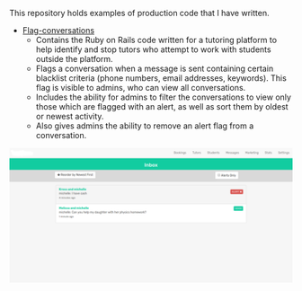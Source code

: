 This repository holds examples of production code that I have written.

* [Flag-conversations](https://github.com/jklemon17/code-samples/blob/master/Flag-conversations.rb)
  - Contains the Ruby on Rails code written for a tutoring platform to help identify and stop tutors who attempt to work with students outside the platform. 
  - Flags a conversation when a message is sent containing certain blacklist criteria (phone numbers, email addresses, keywords). This flag is visible to admins, who can view all conversations. 
  - Includes the ability for admins to filter the conversations to view only those which are flagged with an alert, as well as sort them by oldest or newest activity.
  - Also gives admins the ability to remove an alert flag from a conversation.

![Conversation Flag Screenshot](https://github.com/jklemon17/code-samples/blob/master/conversation-flag2.png)
